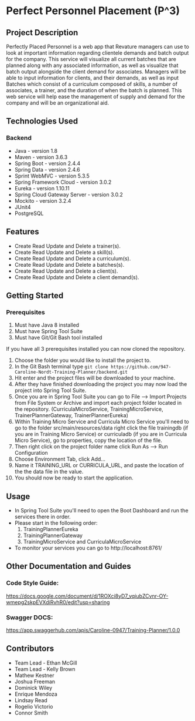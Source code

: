 # Perfect Personnel Placement (P^3)

## Project Description

Perfectly Placed Personnel is a web app that Revature managers can use to look at important information regarding clientele demands and batch output for the company. This service will visualize all current batches that are planned along with any associated information, as well as visualize that batch output alongside the client demand for associates. Managers will be able to input information for clients, and their demands, as well as input Batches which consist of a curriculum composed of skills, a number of associates, a trainer, and the duration of when the batch is planned. This web service will help ease the management of supply and demand for the company and will be an organizational aid.

## Technologies Used

### Backend
*  Java - version 1.8
*  Maven - version 3.6.3
*  Spring Boot - version 2.4.4
*  Spring Data - version 2.4.6
*  Sprint WebMVC - version 5.3.5
*  Spring Framework Cloud - version 3.0.2
*  Eureka - version 1.10.11
*  Spring Cloud Gateway Server - version 3.0.2
*  Mockito - version 3.2.4
*  JUnit4
*  PostgreSQL

## Features
* Create Read Update and Delete a trainer(s).
* Create Read Update and Delete a skill(s).
* Create Read Update and Delete a curriculum(s).
* Create Read Update and Delete a batches(s).
* Create Read Update and Delete a client(s).
* Create Read Update and Delete a client demand(s).

## Getting Started
### Prerequisites 
1. Must have Java 8 installed
2. Must have Spring Tool Suite
3. Must have Git/Git Bash tool installed


If you have all 3 prerequisites installed you can now cloned the repository.

1. Choose the folder you would like to install the project to. 
2. In the Git Bash terminal type `git clone https://github.com/947-Caroline-Nordt-Training-Planner/backend.git`
3. Hit enter and the project files will be downloaded to your machine.
4. After they have finished downloading the project you may now load the project into Spring Tool Suite.
5. Once you are in Spring Tool Suite you can go to File --> Import Projects from File System or Archive and import each project folder located in the repository. (CurriculaMicroService, TrainingMicroService, TrainerPlannerGateway, TrainerPlannerEureka)
7. Within Training Micro Service and Curricula Micro Service you'll need to go to the folder src/main/resources/data right click the file trainingdb (if you are in Training Micro Service) or curriculadb (if you are in Curricula Micro Service), go to properties, copy the location of the file.
8.  Then right click on the project folder name click Run As --> Run Configuration
9.  Choose Environment Tab, click Add...
10.  Name it TRAINING_URL or CURRICULA_URL,  and paste the location of the the data file in the value.
11.  You should now be ready to start the application.

## Usage

* In Spring Tool Suite you'll need to open the Boot Dashboard and run the services there in order.
* Please start in the following order:
   1. TrainingPlannerEureka
   2. TrainingPlannerGateway
   3. TrainingMicroService and CurriculaMicroService
* To monitor your services you can go to http://localhost:8761/

## Other Documentation and Guides
### Code Style Guide:
https://docs.google.com/document/d/1ROXci8yD7_vqiubZCvnr-OY-wmepg2skpEVXdiRvhR0/edit?usp=sharing

### Swagger DOCS:

https://app.swaggerhub.com/apis/Caroline-0947/Training-Planner/1.0.0

## Contributors

* Team Lead - Ethan McGill
* Team Lead - Kelly Brown
* Mathew Kestner 
* Joshua Freeman
* Dominick Wiley
* Enrique Mendoza
* Lindsay Read
* Rogelio Victorio
* Connor Smith
